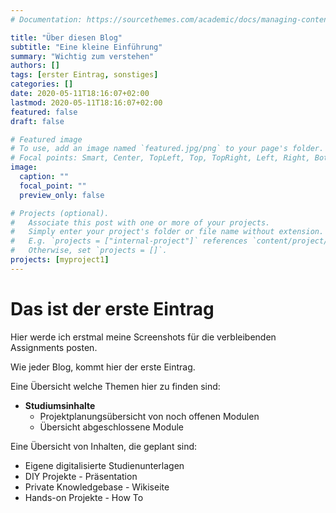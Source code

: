 ```yaml
---
# Documentation: https://sourcethemes.com/academic/docs/managing-content/

title: "Über diesen Blog"
subtitle: "Eine kleine Einführung"
summary: "Wichtig zum verstehen"
authors: []
tags: [erster Eintrag, sonstiges]
categories: []
date: 2020-05-11T18:16:07+02:00
lastmod: 2020-05-11T18:16:07+02:00
featured: false
draft: false

# Featured image
# To use, add an image named `featured.jpg/png` to your page's folder.
# Focal points: Smart, Center, TopLeft, Top, TopRight, Left, Right, BottomLeft, Bottom, BottomRight.
image:
  caption: ""
  focal_point: ""
  preview_only: false

# Projects (optional).
#   Associate this post with one or more of your projects.
#   Simply enter your project's folder or file name without extension.
#   E.g. `projects = ["internal-project"]` references `content/project/deep-learning/index.md`.
#   Otherwise, set `projects = []`.
projects: [myproject1]
---
```


# Das ist der erste Eintrag

Hier werde ich erstmal meine Screenshots für die verbleibenden Assignments posten.

Wie jeder Blog, kommt hier der erste Eintrag.

Eine Übersicht welche Themen hier zu finden sind:

- **Studiumsinhalte**
    + Projektplanungsübersicht von noch offenen Modulen
    + Übersicht abgeschlossene Module

Eine Übersicht von Inhalten, die geplant sind:

- Eigene digitalisierte Studienunterlagen
- DIY Projekte - Präsentation
- Private Knowledgebase - Wikiseite
- Hands-on Projekte - How To
